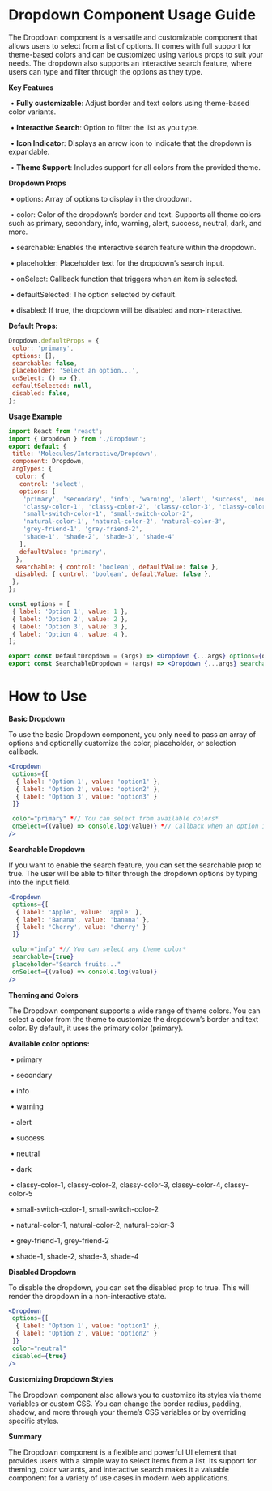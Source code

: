 # **Dropdown Component Usage Guide**

The Dropdown component is a versatile and customizable component that allows users to select from a list of options. It comes with full support for theme-based colors and can be customized using various props to suit your needs. The dropdown also supports an interactive search feature, where users can type and filter through the options as they type.

**Key Features**

​	•	**Fully customizable**: Adjust border and text colors using theme-based color variants.

​	•	**Interactive Search**: Option to filter the list as you type.

​	•	**Icon Indicator**: Displays an arrow icon to indicate that the dropdown is expandable.

​	•	**Theme Support**: Includes support for all colors from the provided theme.

**Dropdown Props**

​	•	options: Array of options to display in the dropdown.

​	•	color: Color of the dropdown’s border and text. Supports all theme colors such as primary, secondary, info, warning, alert, success, neutral, dark, and more.

​	•	searchable: Enables the interactive search feature within the dropdown.

​	•	placeholder: Placeholder text for the dropdown’s search input.

​	•	onSelect: Callback function that triggers when an item is selected.

​	•	defaultSelected: The option selected by default.

​	•	disabled: If true, the dropdown will be disabled and non-interactive.

**Default Props:**

```jsx
Dropdown.defaultProps = {
 color: 'primary',
 options: [],
 searchable: false,
 placeholder: 'Select an option...',
 onSelect: () => {},
 defaultSelected: null,
 disabled: false,
};
```

**Usage Example**

```jsx
import React from 'react';
import { Dropdown } from './Dropdown';
export default {
 title: 'Molecules/Interactive/Dropdown',
 component: Dropdown,
 argTypes: {
  color: {
   control: 'select',
   options: [
    'primary', 'secondary', 'info', 'warning', 'alert', 'success', 'neutral', 'dark',
    'classy-color-1', 'classy-color-2', 'classy-color-3', 'classy-color-4', 'classy-color-5',
    'small-switch-color-1', 'small-switch-color-2',
    'natural-color-1', 'natural-color-2', 'natural-color-3',
    'grey-friend-1', 'grey-friend-2',
    'shade-1', 'shade-2', 'shade-3', 'shade-4'
   ],
   defaultValue: 'primary',
  },
  searchable: { control: 'boolean', defaultValue: false },
  disabled: { control: 'boolean', defaultValue: false },
 },
};

const options = [
 { label: 'Option 1', value: 1 },
 { label: 'Option 2', value: 2 },
 { label: 'Option 3', value: 3 },
 { label: 'Option 4', value: 4 },
];

export const DefaultDropdown = (args) => <Dropdown {...args} options={options} />;
export const SearchableDropdown = (args) => <Dropdown {...args} searchable={true} options={options} />;
```

# **How to Use**

**Basic Dropdown**

To use the basic Dropdown component, you only need to pass an array of options and optionally customize the color, placeholder, or selection callback.

```jsx
<Dropdown
 options={[
  { label: 'Option 1', value: 'option1' },
  { label: 'Option 2', value: 'option2' },
  { label: 'Option 3', value: 'option3' }
 ]}

 color="primary" *// You can select from available colors*
 onSelect={(value) => console.log(value)} *// Callback when an option is selected*
/>
```

**Searchable Dropdown**

If you want to enable the search feature, you can set the searchable prop to true. The user will be able to filter through the dropdown options by typing into the input field.

```jsx
<Dropdown
 options={[
  { label: 'Apple', value: 'apple' },
  { label: 'Banana', value: 'banana' },
  { label: 'Cherry', value: 'cherry' }
 ]}

 color="info" *// You can select any theme color*
 searchable={true}
 placeholder="Search fruits..."
 onSelect={(value) => console.log(value)}
/>
```

**Theming and Colors**

The Dropdown component supports a wide range of theme colors. You can select a color from the theme to customize the dropdown’s border and text color. By default, it uses the primary color (primary).

**Available color options:**

​	•	primary

​	•	secondary

​	•	info

​	•	warning

​	•	alert

​	•	success

​	•	neutral

​	•	dark

​	•	classy-color-1, classy-color-2, classy-color-3, classy-color-4, classy-color-5

​	•	small-switch-color-1, small-switch-color-2

​	•	natural-color-1, natural-color-2, natural-color-3

​	•	grey-friend-1, grey-friend-2

​	•	shade-1, shade-2, shade-3, shade-4

**Disabled Dropdown**

To disable the dropdown, you can set the disabled prop to true. This will render the dropdown in a non-interactive state.

```jsx
<Dropdown
 options={[
  { label: 'Option 1', value: 'option1' },
  { label: 'Option 2', value: 'option2' }
 ]}
 color="neutral"
 disabled={true}
/>
```

**Customizing Dropdown Styles**

The Dropdown component also allows you to customize its styles via theme variables or custom CSS. You can change the border radius, padding, shadow, and more through your theme’s CSS variables or by overriding specific styles.

**Summary**

The Dropdown component is a flexible and powerful UI element that provides users with a simple way to select items from a list. Its support for theming, color variants, and interactive search makes it a valuable component for a variety of use cases in modern web applications.